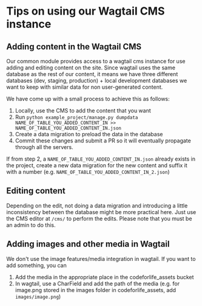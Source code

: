 # Tips on using our Wagtail CMS instance

## Adding content in the Wagtail CMS

Our common module provides access to a wagtail cms instance for use adding and editing content on the site. Since wagtail uses the same database as the rest of our content, it means we have three different databases (dev, staging, production) + local development databases we want to keep with similar data for non user-generated content.

We have come up with a small process to achieve this as follows:

1. Locally, use the CMS to add the content that you want
2. Run `python example_project/manage.py dumpdata NAME_OF_TABLE_YOU_ADDED_CONTENT_IN >> NAME_OF_TABLE_YOU_ADDED_CONTENT_IN.json`
3. Create a data migration to preload the data in the database
4. Commit these changes and submit a PR so it will eventually propagate through all the servers.

If from step 2, a `NAME_OF_TABLE_YOU_ADDED_CONTENT_IN.json` already exists in the project, create a new data migration for the new content and suffix it with a number (e.g. `NAME_OF_TABLE_YOU_ADDED_CONTENT_IN_2.json`)

## Editing content

Depending on the edit, not doing a data migration and introducing a little inconsistency between the database might be more practical here. Just use the CMS editor at `/cms/` to perform the edits. Please note that you must be an admin to do this.

## Adding images and other media in Wagtail

We don't use the image features/media integration in wagtail. If you want to add something, you can

1. Add the media in the appropriate place in the codeforlife_assets bucket
2. In wagtail, use a CharField and add the path of the media (e.g. for image.png stored in the images folder in codeforlife_assets, add `images/image.png`)
